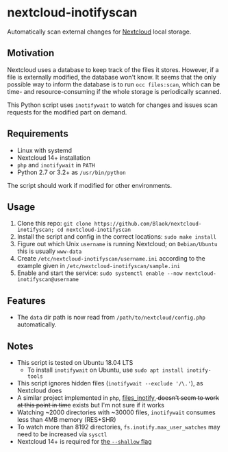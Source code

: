 # nextcloud-inotifyscan

Automatically scan external changes for [Nextcloud](https://nextcloud.com/) local storage.

## Motivation

Nextcloud uses a database to keep track of the files it stores. However, if a file is externally modified, the database won't know. It seems that the only possible way to inform the database is to run `occ files:scan`, which can be time- and resource-consuming if the whole storage is periodically scanned.

This Python script uses `inotifywait` to watch for changes and issues scan requests for the modified part on demand.

## Requirements

+ Linux with systemd
+ Nextcloud 14+ installation
+ `php` and `inotifywait` in `PATH`
+ Python 2.7 or 3.2+ as `/usr/bin/python`

The script should work if modified for other environments.

## Usage

1. Clone this repo: `git clone https://github.com/Blaok/nextcloud-inotifyscan; cd nextcloud-inotifyscan`
2. Install the script and config in the correct locations: `sudo make install`
3. Figure out which Unix `username` is running Nextcloud; on `Debian/Ubuntu` this is usually `www-data`
4. Create `/etc/nextcloud-inotifyscan/username.ini` according to the example given in `/etc/nextcloud-inotifyscan/sample.ini`
5. Enable and start the service: `sudo systemctl enable --now nextcloud-inotifyscan@username`

## Features

+ The `data` dir path is now read from `/path/to/nextcloud/config.php` automatically.

## Notes

+ This script is tested on Ubuntu 18.04 LTS
  - To install `inotifywait` on Ubuntu, use `sudo apt install inotify-tools`
+ This script ignores hidden files (`inotifywait --exclude '/\.'`), as Nextcloud does
+ A similar project implemented in `php`, [files_inotify](https://github.com/icewind1991/files_inotify),<del> doesn't seem to work at this point in time</del> exists but I'm not sure if it works
+ Watching ~2000 directories with ~30000 files, `inotifywait` consumes less than 4MB memory (RES+SHR)
+ To watch more than 8192 directories, `fs.inotify.max_user_watches` may need to be increased via `sysctl`
+ Nextcloud 14+ is required for [the `--shallow` flag](https://github.com/nextcloud/server/pull/9526)
